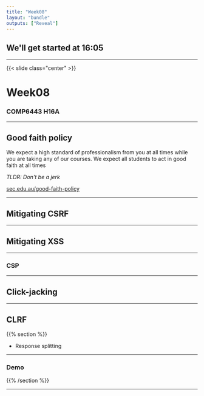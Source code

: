 ```yaml
---
title: "Week08"
layout: "bundle"
outputs: ["Reveal"]
---
```


## We'll get started at 16:05

---

{{< slide class="center" >}}
# Week08
### COMP6443 H16A 

---

## Good faith policy

We expect a high standard of professionalism from you at all times while you are taking any of our courses. We expect all students to act in good faith at all times

*TLDR: Don't be a jerk*

[sec.edu.au/good-faith-policy](https://sec.edu.au/good-faith-policy)

---

## Mitigating CSRF

---

## Mitigating XSS

---

### CSP

---

## Click-jacking

---

## CLRF
{{% section %}}
* Response splitting

---

### Demo

{{% /section %}}

---

